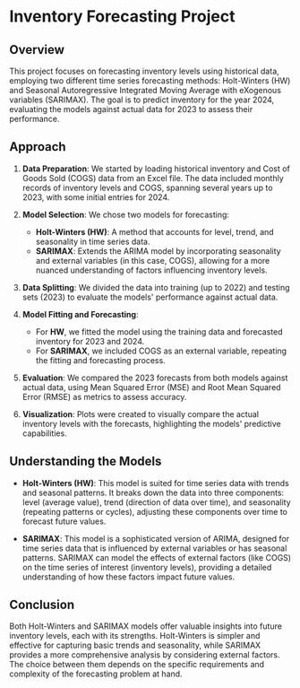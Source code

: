 
# Inventory Forecasting Project

## Overview

This project focuses on forecasting inventory levels using historical data, employing two different time series forecasting methods: Holt-Winters (HW) and Seasonal Autoregressive Integrated Moving Average with eXogenous variables (SARIMAX). The goal is to predict inventory for the year 2024, evaluating the models against actual data for 2023 to assess their performance.

## Approach

1. **Data Preparation**: We started by loading historical inventory and Cost of Goods Sold (COGS) data from an Excel file. The data included monthly records of inventory levels and COGS, spanning several years up to 2023, with some initial entries for 2024.

2. **Model Selection**: We chose two models for forecasting:
   - **Holt-Winters (HW)**: A method that accounts for level, trend, and seasonality in time series data.
   - **SARIMAX**: Extends the ARIMA model by incorporating seasonality and external variables (in this case, COGS), allowing for a more nuanced understanding of factors influencing inventory levels.

3. **Data Splitting**: We divided the data into training (up to 2022) and testing sets (2023) to evaluate the models' performance against actual data.

4. **Model Fitting and Forecasting**:
   - For **HW**, we fitted the model using the training data and forecasted inventory for 2023 and 2024.
   - For **SARIMAX**, we included COGS as an external variable, repeating the fitting and forecasting process.

5. **Evaluation**: We compared the 2023 forecasts from both models against actual data, using Mean Squared Error (MSE) and Root Mean Squared Error (RMSE) as metrics to assess accuracy.

6. **Visualization**: Plots were created to visually compare the actual inventory levels with the forecasts, highlighting the models' predictive capabilities.

## Understanding the Models

- **Holt-Winters (HW)**: This model is suited for time series data with trends and seasonal patterns. It breaks down the data into three components: level (average value), trend (direction of data over time), and seasonality (repeating patterns or cycles), adjusting these components over time to forecast future values.

- **SARIMAX**: This model is a sophisticated version of ARIMA, designed for time series data that is influenced by external variables or has seasonal patterns. SARIMAX can model the effects of external factors (like COGS) on the time series of interest (inventory levels), providing a detailed understanding of how these factors impact future values.

## Conclusion

Both Holt-Winters and SARIMAX models offer valuable insights into future inventory levels, each with its strengths. Holt-Winters is simpler and effective for capturing basic trends and seasonality, while SARIMAX provides a more comprehensive analysis by considering external factors. The choice between them depends on the specific requirements and complexity of the forecasting problem at hand.
